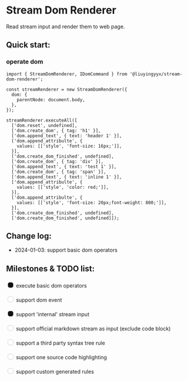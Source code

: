 # Stream Dom Renderer

Read stream input and render them to web page.

## Quick start:

### operate dom

````
import { StreamDomRenderer, IDomCommand } from '@liuyingyyx/stream-dom-renderer';

const streamRenderer = new StreamDomRenderer({
  dom: {
    parentNode: document.body,
  },
});

streamRenderer.executeAll([
  ['dom.reset', undefined],
  ['dom.create_dom', { tag: 'h1' }],
  ['dom.append_text', { text: 'header 1' }],
  ['dom.append_attribulte', {
    values: [['style', 'font-size: 16px;']],
  }],
  ['dom.create_dom_finished', undefined],
  ['dom.create_dom', { tag: 'div' }],
  ['dom.append_text', { text: 'test 1' }],
  ['dom.create_dom', { tag: 'span' }],
  ['dom.append_text', { text: 'inline 1' }],
  ['dom.append_attribulte', {
    values: [['style', 'color: red;']],
  }],
  ['dom.append_attribulte', {
    values: [['style', 'font-size: 20px;font-weight: 800;']],
  }],
  ['dom.create_dom_finished', undefined],
  ['dom.create_dom_finished', undefined]]);
````

## Change log:
- 2024-01-03: support basic dom operators

## Milestones & TODO list:

<style>
  input[type="checkbox"]:disabled {
    /* 样式设置 */
    -webkit-appearance: none;
    transform: translateY(4px);
    border: 1px solid #ccc; /* 边框 */
    width: 1rem; /* 宽度 */
    height: 1rem; /* 高度 */
    border-radius: 6px; /* 圆角 */
    outline: none;
    background-color: white;
    /* color: green; */
  }
  input[type="checkbox"]:disabled:checked {
    /* 样式设置 */
    -webkit-appearance: none;
    transform: translateY(4px);
    border: 1px solid #ccc; /* 边框 */
    width: 1rem; /* 宽度 */
    height: 1rem; /* 高度 */
    border-radius: 6px; /* 圆角 */
    outline: none;
    background-color: #121212;
    /* color: green; */
  }
</style>

<input type="checkbox" disabled checked> execute basic dom operators

<input type="checkbox" disabled> support dom event

<input type="checkbox" disabled checked> support 'internal' stream input

<input type="checkbox" disabled> support official markdown stream as input (exclude code block)

<input type="checkbox" disabled> support a third party syntax tree rule

<input type="checkbox" disabled> support one source code highlighting

<input type="checkbox" disabled> support custom generated rules

